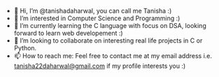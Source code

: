 - 👋 Hi, I’m @tanishadaharwal, you can call me Tanisha :)
- 👀 I’m interested in Computer Science and Programming :)
- 🌱 I’m currently learning the C language with focus on DSA, looking forward to learn web developement :)
- 💞️ I’m looking to collaborate on interesting real life projects in C or Python.
- 📫 How to reach me: Feel free to contact me at my email address i.e. tanisha22daharwal@gmail.com if my profile interests you :)

<!---
tanishadaharwal/tanishadaharwal is a ✨ special ✨ repository because its `README.md` (this file) appears on your GitHub profile.
You can click the Preview link to take a look at your changes.
--->
